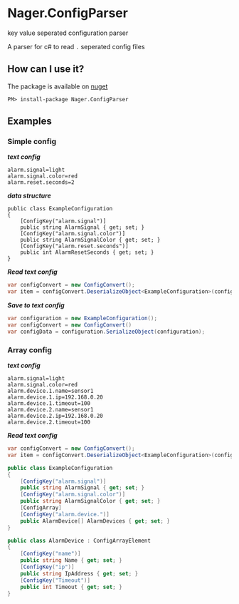 # Nager.ConfigParser
key value seperated configuration parser

A parser for c# to read `.` seperated config files

## How can I use it?

The package is available on [nuget](https://www.nuget.org/packages/Nager.ConfigParser)
```
PM> install-package Nager.ConfigParser
```



## Examples

### Simple config

***text config***
```
alarm.signal=light
alarm.signal.color=red
alarm.reset.seconds=2
```

***data structure***
```
public class ExampleConfiguration
{
    [ConfigKey("alarm.signal")]
    public string AlarmSignal { get; set; }
    [ConfigKey("alarm.signal.color")]
    public string AlarmSignalColor { get; set; }
    [ConfigKey("alarm.reset.seconds")]
    public int AlarmResetSeconds { get; set; }
}
```

***Read text config***
```cs
var configConvert = new ConfigConvert();
var item = configConvert.DeserializeObject<ExampleConfiguration>(configData);
```

***Save to text config***
```cs
var configuration = new ExampleConfiguration();
var configConvert = new ConfigConvert()
var configData = configuration.SerializeObject(configuration);
```

### Array config

***text config***
```
alarm.signal=light
alarm.signal.color=red
alarm.device.1.name=sensor1
alarm.device.1.ip=192.168.0.20
alarm.device.1.timeout=100
alarm.device.2.name=sensor1
alarm.device.2.ip=192.168.0.20
alarm.device.2.timeout=100
```

***Read text config***
```cs
var configConvert = new ConfigConvert();
var item = configConvert.DeserializeObject<ExampleConfiguration>(config);

public class ExampleConfiguration
{
    [ConfigKey("alarm.signal")]
    public string AlarmSignal { get; set; }
    [ConfigKey("alarm.signal.color")]
    public string AlarmSignalColor { get; set; }
    [ConfigArray]
    [ConfigKey("alarm.device.")]
    public AlarmDevice[] AlarmDevices { get; set; }
}

public class AlarmDevice : ConfigArrayElement
{
    [ConfigKey("name")]
    public string Name { get; set; }
    [ConfigKey("ip")]
    public string IpAddress { get; set; }
    [ConfigKey("Timeout")]
    public int Timeout { get; set; }
}
```

